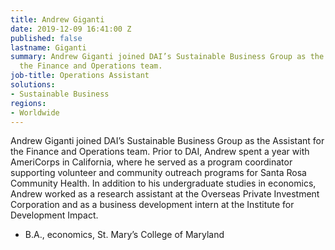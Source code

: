 ```yaml
---
title: Andrew Giganti
date: 2019-12-09 16:41:00 Z
published: false
lastname: Giganti
summary: Andrew Giganti joined DAI’s Sustainable Business Group as the Assistant for
  the Finance and Operations team.
job-title: Operations Assistant
solutions:
- Sustainable Business
regions:
- Worldwide
---
```


Andrew Giganti joined DAI’s Sustainable Business Group as the Assistant for the Finance and Operations team. Prior to DAI, Andrew spent a year with AmeriCorps in California, where he served as a program coordinator supporting volunteer and community outreach programs for Santa Rosa Community Health. In addition to his undergraduate studies in economics, Andrew worked as a research assistant at the Overseas Private Investment Corporation and as a business development intern at the Institute for Development Impact. 

* B.A., economics, St. Mary’s College of Maryland

